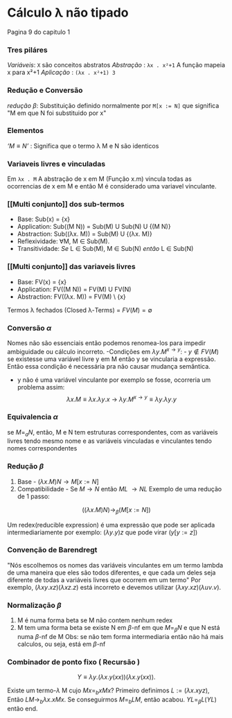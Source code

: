 # Cálculo λ não tipado
Pagina 9 do capitulo 1

### Tres piláres
*Variáveis*: `X` são conceitos abstratos
*Abstração* :  `λx . x²+1` A função mapeia x para x²+1
*Aplicação* :   `(λx . x²+1) 3` 

### Redução e Conversão
*redução β*: Substituição definido normalmente por `M[x := N]` que significa "M em que N foi substituido por x"

### Elementos
*$‘M \equiv N’$* : Significa que o termo  λ M e N são identicos

### Variaveis livres e vinculadas
Em `λx . M` A abstração de x em M (Função x.m) vincula todas as ocorrencias de x em M e então M é considerado uma variavel vinculante.

### [[Multi conjunto]] dos sub-termos
- Base: Sub(x) = {x} 
- Application: Sub((M N)) = Sub(M) U Sub(N) U {(M N)}
- Abstraction: Sub((λx. M)) = Sub(M) U {(λx. M)}
- Reflexividade:  ∀M, M ∈ Sub(M).
- Transitividade: *Se* L ∈ Sub(M), M ∈ Sub(N) *então* L ∈ Sub(N)

### [[Multi conjunto]] das variaveis livres
- Base: FV(x) = {x}
- Application: FV((M N)) = FV(M) U FV(N)
- Abstraction: FV((λx. M)) = FV(M) \ {x}

Termos λ fechados (Closed λ-Terms) = $FV(M) = \emptyset$

### Conversão $\alpha$
Nomes não são essenciais então podemos renomea-los para impedir ambiguidade ou cálculo incorreto.
-Condições em $\lambda y. M^{x \rightarrow y}$:
	- $y \not\in FV(M)$ se existesse uma variável livre y em M então y se vincularia a expressão. Então essa condição é necessária pra não causar mudança semântica.
   - y não é uma variável vinculante por exemplo se fosse, ocorreria um problema assim: $$\lambda x.M \equiv \lambda x.\lambda y. x\ \rightarrow\ \lambda y. M^{x \rightarrow y} \equiv \lambda y.\lambda y. y$$

### Equivalencia $\alpha$
se $M =_a N$, então, M e N tem estruturas correspondentes, com as variáveis livres tendo mesmo nome e as variáveis vinculadas e vinculantes tendo nomes correspondentes

### Redução $\beta$
1. Base - $(\lambda x.M) N \rightarrow M[x := N]$
2. Compatibilidade - Se $M \rightarrow N$ então $ML \ \rightarrow NL$
Exemplo de uma redução de 1 passo:

$$((\lambda x. M) N) \rightarrow _\beta (M[x := N])$$

Um redex(reducible expression) é uma expressão que pode ser aplicada intermediariamente por exemplo: $(\lambda y.y)z$ que pode virar $(y[y:=z])$

### Convenção de Barendregt 
"Nós escolhemos os nomes das variáveis vinculantes em um termo lambda de uma maneira que eles são todos diferentes, e que cada um deles seja diferente de todas a variáveis livres que ocorrem em um termo" Por exemplo, $(\lambda xy.xz)(\lambda xz.z)$ está incorreto e devemos utilizar $(\lambda xy.xz)(\lambda uv.v)$.

### Normalização $\beta$
1. M é numa forma beta se M não contem nenhum redex
2. M tem uma forma beta se existe N em $\beta$-nf em que $M=_\beta N$ e que N está numa $\beta$-nf de M
Obs: se não tem forma intermediaria então não há mais calculos, ou seja, está em $\beta$-nf

### Combinador de ponto fixo ( Recursão )
$$Y \equiv \lambda y.(\lambda x. y(xx))(\lambda x. y(xx)).$$

Existe um  termo-$\lambda$ M cujo $M x =_b xMx$?
Primeiro definimos $L := (\lambda x.xyz)$, Então $LM \rightarrow _b \lambda x. xMx$. Se conseguirmos $M =_b LM$, então acabou. $YL =_\beta L(YL)$ então end.
